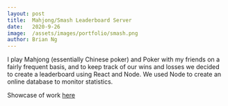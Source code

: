 ```yaml
---
layout: post
title:  Mahjong/Smash Leaderboard Server
date:   2020-9-26
image:  /assets/images/portfolio/smash.png
author: Brian Ng
---
```


I play Mahjong (essentially Chinese poker) and Poker with my friends on a fairly frequent basis, and to keep track of our wins and losses we decided to create a leaderboard using React and Node. We used Node to create an online database to monitor statistics.

Showcase of work [here](https://gitlab.com/smash-saturday/mahjong-score/-/tree/master)